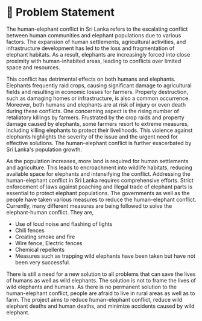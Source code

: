 # 🐘 Problem Statement

The human-elephant conflict in Sri Lanka refers to the escalating conflict between human communities and elephant populations due to various factors. The expansion of human settlements, agricultural activities, and infrastructure development has led to the loss and fragmentation of elephant habitats. As a result, elephants are increasingly forced into close proximity with human-inhabited areas, leading to conflicts over limited space and resources.

This conflict has detrimental effects on both humans and elephants. Elephants frequently raid crops, causing significant damage to agricultural fields and resulting in economic losses for farmers. Property destruction, such as damaging homes or infrastructure, is also a common occurrence. Moreover, both humans and elephants are at risk of injury or even death during these conflicts. One concerning aspect is the rising number of retaliatory killings by farmers. Frustrated by the crop raids and property damage caused by elephants, some farmers resort to extreme measures, including killing elephants to protect their livelihoods. This violence against elephants highlights the severity of the issue and the urgent need for effective solutions. The human-elephant conflict is further exacerbated by Sri Lanka's population growth.

As the population increases, more land is required for human settlements and agriculture. This leads to encroachment into wildlife habitats, reducing available space for elephants and intensifying the conflict. Addressing the human-elephant conflict in Sri Lanka requires comprehensive efforts. Strict enforcement of laws against poaching and illegal trade of elephant parts is essential to protect elephant populations. The governments as well as the people have taken various measures to reduce the human-elephant conflict. Currently, many different measures are being followed to solve the elephant-human conflict. They are,&#x20;

* Use of loud noise and flashing of lights
* Chili fences
* Creating smoke and fire
* Wire fence, Electric fences
* Chemical repellents
* Measures such as trapping wild elephants have been taken but have not been very successful.

There is still a need for a new solution to all problems that can save the lives of humans as well as wild elephants. The solution is not to frame the lives of wild elephants and humans. As there is no permanent solution to the human-elephant conflict, people are afraid to live in rural areas as well as to farm. The project aims to reduce human-elephant conflict, reduce wild elephant deaths and human deaths, and minimize accidents caused by wild elephant.

